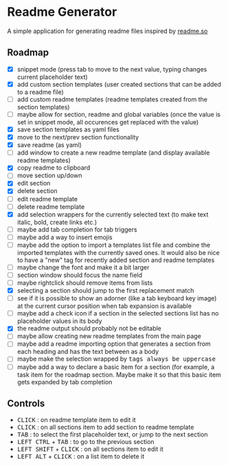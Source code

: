 # Readme Generator

A simple application for generating readme files inspired by [readme.so](https://readme.so/)

## Roadmap

- [x] snippet mode (press tab to move to the next value, typing changes current placeholder text)
- [x] add custom section templates (user created sections that can be added to a readme file)
- [ ] add custom readme templates (readme templates created from the section templates)
- [ ] maybe allow for section, readme and global variables (once the value is set in snippet mode, all occurences get replaced with the value)
- [x] save section templates as yaml files
- [x] move to the next/prev section functionality
- [x] save readme (as yaml)
- [ ] add window to create a new readme template (and display available readme templates)
- [x] copy readme to clipboard
- [ ] move section up/down
- [x] edit section
- [x] delete section
- [ ] edit readme template
- [ ] delete readme template
- [x] add selection wrappers for the currently selected text (to make text italic, bold, create links etc.)
- [ ] maybe add tab completion for tab triggers
- [ ] maybe add a way to insert emojis
- [ ] maybe add the option to import a templates list file and combine the imported templates with the currently saved ones. It would also be nice to have a "new" tag for recently added section and readme templates
- [ ] maybe change the font and make it a bit larger
- [ ] section window should focus the name field
- [ ] maybe rightclick should remove items from lists
- [x] selecting a section should jump to the first replacement match
- [ ] see if it is possible to show an adorner (like a tab keyboard key image) at the current cursor position when tab expansion is available
- [ ] maybe add a check icon if a section in the selected sections list has no placeholder values in its body
- [x] the readme output should probably not be editable
- [ ] maybe allow creating new readme templates from the main page
- [ ] maybe add a readme importing option that generates a section from each heading and has the text between as a body
- [ ] maybe make the selection wrapped by <kbd> tags always be uppercase
- [ ] maybe add a way to declare a basic item for a section (for example, a task item for the roadmap section. Maybe make it so that this basic item gets expanded by tab completion

## Controls

- <kbd>CLICK</kbd> : on readme template item to edit it
- <kbd>CLICK</kbd> : on all sections item to add section to readme template
- <kbd>TAB</kbd> : to select the first placeholder text, or jump to the next section
- <kbd>LEFT CTRL</kbd> + <kbd>TAB</kbd> : to go to the previous section
- <kbd>LEFT SHIFT</kbd> + <kbd>CLICK</kbd> : on all sections item to edit it
- <kbd>LEFT ALT</kbd> + <kbd>CLICK</kbd> : on a list item to delete it
